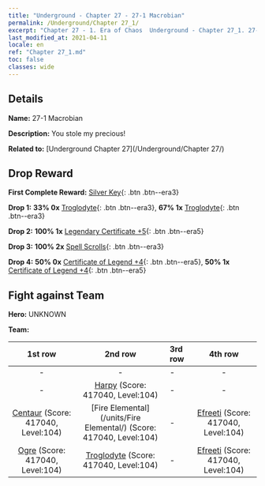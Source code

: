```yaml
---
title: "Underground - Chapter 27 - 27-1 Macrobian"
permalink: /Underground/Chapter 27_1/
excerpt: "Chapter 27 - 1. Era of Chaos  Underground - Chapter 27_1. 27-1 Macrobian"
last_modified_at: 2021-04-11
locale: en
ref: "Chapter 27_1.md"
toc: false
classes: wide
---
```


## Details

 **Name:** 27-1 Macrobian

 **Description:** You stole my precious!

 **Related to:** [Underground Chapter 27](/Underground/Chapter 27/)

## Drop Reward

 **First Complete Reward:** [Silver Key](/Items/con_693/){: .btn .btn--era3}

 **Drop 1:** **33% 0x** [Troglodyte](/Items/unt_244/){: .btn .btn--era3}, **67% 1x** [Troglodyte](/Items/unt_244/){: .btn .btn--era3}

 **Drop 2:** **100% 1x** [Legendary Certificate +5](/Items/mat_102/){: .btn .btn--era5}

 **Drop 3:** **100% 2x** [Spell Scrolls](/Items/con_694/){: .btn .btn--era3}

 **Drop 4:** **50% 0x** [Certificate of Legend +4](/Items/mat_95/){: .btn .btn--era5}, **50% 1x** [Certificate of Legend +4](/Items/mat_95/){: .btn .btn--era5}


## Fight against Team
 **Hero:** UNKNOWN

 **Team:**


  | 1st row | 2nd row | 3rd row | 4th row |
  |:----:|:----:|:----|:----:|
  | - | - | - | - |
  | - | [Harpy](/units/Harpy/) (Score: 417040, Level:104)  | - | - |
  | [Centaur](/units/Centaur/) (Score: 417040, Level:104)  | [Fire Elemental](/units/Fire Elemental/) (Score: 417040, Level:104)  | - | [Efreeti](/units/Efreeti/) (Score: 417040, Level:104)  |
  | [Ogre](/units/Ogre/) (Score: 417040, Level:104)  | [Troglodyte](/units/Troglodyte/) (Score: 417040, Level:104)  | - | [Efreeti](/units/Efreeti/) (Score: 417040, Level:104)  |


